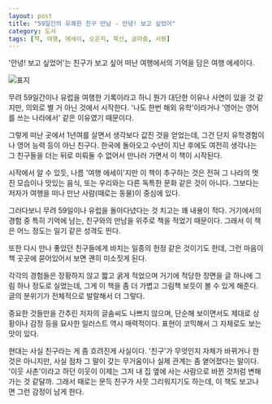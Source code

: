 ```yaml
---
layout: post
title: "59일간의 유쾌한 친구 만남 - 안녕! 보고 싶었어"
category: 도서
tags: [책, 여행, 에세이, 오은지, 북산, 글마춤, 서평]
---
```


'안녕! 보고 싶었어'는
친구가 보고 싶어 떠난 여행에서의 기억을 담은 여행 에세이다.

![표지](https://lh3.googleusercontent.com/Zg1s-QXaEjJW1HR9Z5ckbk1tCeOjfu7qsuNzpO41JhLX72YZ0kyR5bl6NPkuwUW5xWcO0mmFHrS7MA=s480)

무려 59일간이나 유럽을 여행한 기록이라고 하니 뭔가 대단한 이유나 사연이 있을 것 같지만,
의외로 별 거 아닌 것에서 시작한다.
'나도 한번 해외 유학'이라거나 '영어는 영어를 쓰는 나라에서' 같은 이유였기 때문이다.

그렇게 떠난 곳에서 1년여를 살면서 생각보다 값진 것을 얻었는데,
그건 단지 유학경험이나 영어 능력 등이 아닌 친구다.
한국에 돌아오고 수년이 지난 후에도 여전히 생각나는 그 친구들을 더는 뒤로 미뤄둘 수 없어서
만나러 가면서 이 책이 시작된다.

시작에서 알 수 있듯, 나름 '여행 에세이'지만 이 책이 추구하는 것은
전혀 그 나라의 멋진 모습이나 맛있는 음식, 또는 우리와는 다른 독특한 문화 같은 것이 아니다.
그보다는 저자가 여행을 떠나 만난 사람(때로는 동물)이 중심에 있다.

그러다보니 무려 59일이나 유럽을 돌아다녔다는 것 치고는 꽤 내용이 적다.
거기에서의 경험 중 특히 기억에 남는, 친구와의 만남을 위주로 책을 적었기 때문이다.
그래서 이 책은 어느 정도는 일기 같은 성격도 띈다.

또한 다시 만나 좋았던 친구들에게 바치는 일종의 헌정 같은 것이기도 한데,
그런 마음이 책 곳곳에 묻어있어서 보면 괜히 미소짓게 된다.

각각의 경험들은 장황하지 않고 짧고 굵게 적었으며
거기에 적당한 장면을 글 하나에 그림 하나 정도로 실었는데,
그게 이 책을 좀 더 가볍고 그림책 보듯이 볼 수 있게 해준다.
글의 분위기가 전체적으로 발랄해서 더 그렇다.

중요한 것들만을 간추린 저자의 글솜씨도 나쁘지 않으며,
단순해 보이면서도 제대로 상황이나 감정 등을 묘사한 일러스트 역시 매력적이다.
표현이 코믹해서 그 자체로도 보는 맛이 있다.

현대는 사실 친구라는 게 좀 흐려진게 사실이다.
'친구'가 무엇인지 자체가 바뀌거나 한 것은 아니지만,
사실 점차 그 말이 갖는 무거움이나 실제 관계는 좀 옅어졌다는 말이다.
'이웃 사촌'이라고 하던 이웃이 이제는 그저 내 집 옆에 사는 사람으로 바뀐 것처럼 변해가는 것 같달까.
그래서 때로는 문득 친구가 사뭇 그리워지기도 하는데,
이 책도 보고나면 그런 감정이 남게 한다.
